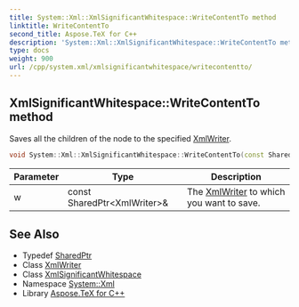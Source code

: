 ```yaml
---
title: System::Xml::XmlSignificantWhitespace::WriteContentTo method
linktitle: WriteContentTo
second_title: Aspose.TeX for C++
description: 'System::Xml::XmlSignificantWhitespace::WriteContentTo method. Saves all the children of the node to the specified XmlWriter in C++.'
type: docs
weight: 900
url: /cpp/system.xml/xmlsignificantwhitespace/writecontentto/
---
```

## XmlSignificantWhitespace::WriteContentTo method


Saves all the children of the node to the specified [XmlWriter](../../xmlwriter/).

```cpp
void System::Xml::XmlSignificantWhitespace::WriteContentTo(const SharedPtr<XmlWriter> &w) override
```


| Parameter | Type | Description |
| --- | --- | --- |
| w | const SharedPtr\<XmlWriter\>\& | The [XmlWriter](../../xmlwriter/) to which you want to save. |

## See Also

* Typedef [SharedPtr](../../../system/sharedptr/)
* Class [XmlWriter](../../xmlwriter/)
* Class [XmlSignificantWhitespace](../)
* Namespace [System::Xml](../../)
* Library [Aspose.TeX for C++](../../../)
